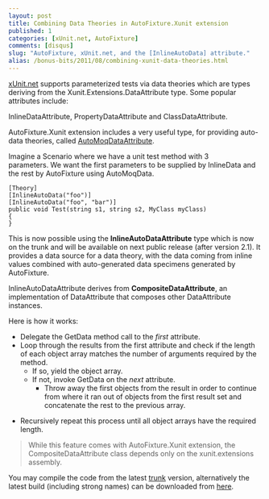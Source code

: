 ```yaml
---
layout: post
title: Combining Data Theories in AutoFixture.Xunit extension
published: 1
categories: [xUnit.net, AutoFixture]
comments: [disqus]
slug: "AutoFixture, xUnit.net, and the [InlineAutoData] attribute."
alias: /bonus-bits/2011/08/combining-xunit-data-theories.html
---
```

<p><a href="http://xunit.codeplex.com/" target="_blank" title="xUnit.net is a unit testing tool for the .NET Framework. Written by the original inventor of NUnit.">xUnit.net</a> supports parameterized tests via data theories which are types deriving from the Xunit.Extensions.DataAttribute type.&#0160;Some popular attributes include:</p>
<p>InlineDataAttribute,&#0160;PropertyDataAttribute and ClassDataAttribute.</p>
<p>AutoFixture.Xunit extension includes a very useful type, for providing auto-data theories, called&#0160;<a href="http://blog.ploeh.dk/2010/10/08/AutoDataTheoriesWithAutoFixture.aspx" target="_blank" title="AutoData Theories with AutoFixture">AutoMoqDataAttribute</a>.&#0160;</p>
<p>Imagine a Scenario where we have a unit test method with 3 parameters.&#0160;We want the first parameters to be supplied by InlineData and the rest by AutoFixture using AutoMoqData.</p>

```
[Theory]
[InlineAutoData("foo")]
[InlineAutoData("foo", "bar")]
public void Test(string s1, string s2, MyClass myClass)
{
}
```

<p>This is now possible using the <strong>InlineAutoDataAttribute</strong> type which is now on the trunk and will be available on next public release (after version 2.1).&#0160;It provides a data source for a data theory, with the data coming from inline values combined with auto-generated data specimens generated by AutoFixture.</p>
<p>InlineAutoDataAttribute derives from <strong>CompositeDataAttribute</strong>,&#0160;an implementation of DataAttribute that composes other DataAttribute instances.</p>
<p>Here is how it works:</p>
<ul>
<li>Delegate the GetData method call to the&#0160;<em>first</em>&#0160;attribute.</li>
<li>Loop through the results from the first attribute and check if the length of each object array matches the number of arguments required by the method.     
<ul>
<li>If so, yield the object array.</li>
<li>If not, invoke GetData on the&#0160;<em>next</em>&#0160;attribute.     
<ul>
<li>Throw away the first objects from the result in order to continue from where it ran out of objects from the first result set and concatenate the rest to the previous array.</li>
</ul>
</li>
</ul>
</li>
</ul>
<ul>
<li>Recursively repeat this process until all object arrays have the required length.</li>
</ul>
<blockquote>
<p>While this feature comes with AutoFixture.Xunit extension, the CompositeDataAttribute class depends only on the xunit.extensions assembly.</p>
</blockquote>
<p>You may compile the code from the latest&#0160;<a href="http://autofixture.codeplex.com/SourceControl/list/changesets" target="_blank" title="AutoFixture (changesets)">trunk</a>&#0160;version, alternatively&#0160;the latest build (including strong names) can be downloaded from&#0160;<a href="http://teamcity.codebetter.com/project.html?projectId=project129&amp;tab=projectOverview. " target="_blank">here</a>.</p>

